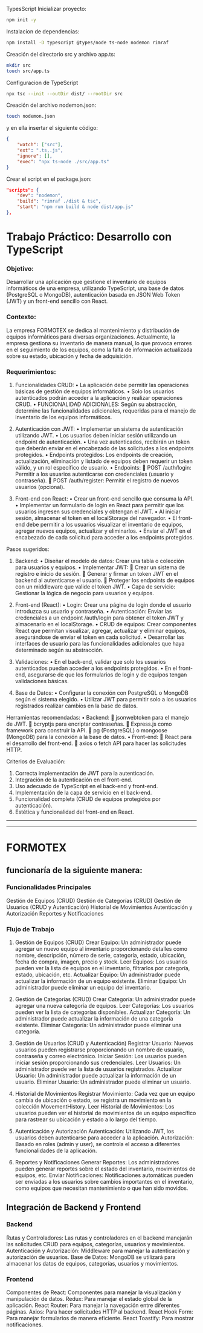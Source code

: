 TypesScript
Inicializar proyecto:
```bash
npm init -y
```

Instalacion de dependencias:    
```bash
npm install -D typescript @types/node ts-node nodemon rimraf
```

Creación del directorio src y archivo app.ts:
```bash
mkdir src
touch src/app.ts
```

Configuracion de TypeScript

```bash
npx tsc --init --outDir dist/ --rootDir src
```

Creación del archivo nodemon.json:
```bash
touch nodemon.json
```
y en ella insertar el siguiente código:
```json
{
    "watch": ["src"],
    "ext": ".ts,.js",
    "ignore": [],
    "exec": "npx ts-node ./src/app.ts"
}
```

Crear el script en el package.json:
```json
"scripts": {
    "dev": "nodemon",
    "build": "rimraf ./dist & tsc",
    "start": "npm run build & node dist/app.js"
},
```

# Trabajo Práctico: Desarrollo con TypeScript
### Objetivo:
Desarrollar una aplicación que gestione el inventario de equipos informáticos de una
empresa, utilizando TypeScript, una base de datos (PostgreSQL o MongoDB),
autenticación basada en JSON Web Token (JWT) y un front-end sencillo con React.

### Contexto:
La empresa FORMOTEX se dedica al mantenimiento y distribución de equipos
informáticos para diversas organizaciones. Actualmente, la empresa gestiona su inventario
de manera manual, lo que provoca errores en el seguimiento de los equipos, como la falta
de información actualizada sobre su estado, ubicación y fecha de adquisición.

### Requerimientos:
1. Funcionalidades CRUD:
• La aplicación debe permitir las operaciones básicas de gestión de equipos
informáticos.
• Solo los usuarios autenticados podrán acceder a la aplicación y realizar
operaciones CRUD.
• FUNCIONALIDAD ADICIONALES: Según su abstracción, determine las
funcionalidades adicionales, requeridas para el manejo de inventario de los
equipos informáticos.

2. Autenticación con JWT:
• Implementar un sistema de autenticación utilizando JWT.
• Los usuarios deben iniciar sesión utilizando un endpoint de autenticación.
• Una vez autenticados, recibirán un token que deberán enviar en el
encabezado de las solicitudes a los endpoints protegidos.
• Endpoints protegidos: Los endpoints de creación, actualización,
eliminación y listado de equipos deben requerir un token válido, y un rol
específico de usuario.
• Endpoints:
     POST /auth/login: Permitir a los usuarios autenticarse con
credenciales (usuario y contraseña).
     POST /auth/register: Permitir el registro de nuevos usuarios
(opcional).

3. Front-end con React:
• Crear un front-end sencillo que consuma la API.
• Implementar un formulario de login en React para permitir que los usuarios
ingresen sus credenciales y obtengan el JWT.
• Al iniciar sesión, almacenar el token en el localStorage del navegador.
• El front-end debe permitir a los usuarios visualizar el inventario de equipos,
agregar nuevos equipos, actualizar y eliminarlos.
• Enviar el JWT en el encabezado de cada solicitud para acceder a los
endpoints protegidos.

Pasos sugeridos:
1. Backend:
    • Diseñar el modelo de datos: Crear una tabla o colección para usuarios y
equipos.
    • Implementar JWT:
             Crear un sistema de registro e inicio de sesión.
             Generar y firmar un token JWT en el backend al autenticarse el
usuario.
             Proteger los endpoints de equipos con un middleware que valide el
token JWT.
    • Capa de servicio: Gestionar la lógica de negocio para usuarios y equipos.

2. Front-end (React):
    • Login: Crear una página de login donde el usuario introduzca su usuario y
contraseña.
    • Autenticación: Enviar las credenciales a un endpoint /auth/login para obtener
el token JWT y almacenarlo en el localStorage.
    • CRUD de equipos: Crear componentes React que permitan visualizar,
agregar, actualizar y eliminar equipos, asegurándose de enviar el token en
cada solicitud.
    • Desarrollar las interfaces de usuario para las funcionalidades
adicionales que haya determinado según su abstracción.

3. Validaciones:
    • En el back-end, validar que solo los usuarios autenticados puedan acceder a
los endpoints protegidos.
    • En el front-end, asegurarse de que los formularios de login y de equipos
tengan validaciones básicas.

4. Base de Datos:
    • Configurar la conexión con PostgreSQL o MongoDB según el sistema
elegido.
    • Utilizar JWT para permitir solo a los usuarios registrados realizar cambios
en la base de datos.

Herramientas recomendadas:
    • Backend:
         jsonwebtoken para el manejo de JWT.
         bcryptjs para encriptar contraseñas.
         Express.js como framework para construir la API.
         pg (PostgreSQL) o mongoose (MongoDB) para la conexión a la base de
datos.
    • Front-end:
         React para el desarrollo del front-end.
         axios o fetch API para hacer las solicitudes HTTP.

Criterios de Evaluación:
1. Correcta implementación de JWT para la autenticación.
2. Integración de la autenticación en el front-end.
3. Uso adecuado de TypeScript en el back-end y front-end.
4. Implementación de la capa de servicio en el back-end.
5. Funcionalidad completa (CRUD de equipos protegidos por autenticación).
6. Estética y funcionalidad del front-end en React.

***
***
# FORMOTEX 
## funcionaría de la siguiente manera:

### Funcionalidades Principales
Gestión de Equipos (CRUD)
Gestión de Categorías (CRUD)
Gestión de Usuarios (CRUD y Autenticación)
Historial de Movimientos
Autenticación y Autorización
Reportes y Notificaciones

### Flujo de Trabajo
1. Gestión de Equipos (CRUD)
Crear Equipo: Un administrador puede agregar un nuevo equipo al inventario proporcionando detalles como nombre, descripción, número de serie, categoría, estado, ubicación, fecha de compra, imagen, precio y stock.
Leer Equipos: Los usuarios pueden ver la lista de equipos en el inventario, filtrarlos por categoría, estado, ubicación, etc.
Actualizar Equipo: Un administrador puede actualizar la información de un equipo existente.
Eliminar Equipo: Un administrador puede eliminar un equipo del inventario.

2. Gestión de Categorías (CRUD)
Crear Categoría: Un administrador puede agregar una nueva categoría de equipos.
Leer Categorías: Los usuarios pueden ver la lista de categorías disponibles.
Actualizar Categoría: Un administrador puede actualizar la información de una categoría existente.
Eliminar Categoría: Un administrador puede eliminar una categoría.

3. Gestión de Usuarios (CRUD y Autenticación)
Registrar Usuario: Nuevos usuarios pueden registrarse proporcionando un nombre de usuario, contraseña y correo electrónico.
Iniciar Sesión: Los usuarios pueden iniciar sesión proporcionando sus credenciales.
Leer Usuarios: Un administrador puede ver la lista de usuarios registrados.
Actualizar Usuario: Un administrador puede actualizar la información de un usuario.
Eliminar Usuario: Un administrador puede eliminar un usuario.

4. Historial de Movimientos
Registrar Movimiento: Cada vez que un equipo cambia de ubicación o estado, se registra un movimiento en la colección MovementHistory.
Leer Historial de Movimientos: Los usuarios pueden ver el historial de movimientos de un equipo específico para rastrear su ubicación y estado a lo largo del tiempo.

5. Autenticación y Autorización
Autenticación: Utilizando JWT, los usuarios deben autenticarse para acceder a la aplicación.
Autorización: Basado en roles (admin y user), se controla el acceso a diferentes funcionalidades de la aplicación.

6. Reportes y Notificaciones
Generar Reportes: Los administradores pueden generar reportes sobre el estado del inventario, movimientos de equipos, etc.
Enviar Notificaciones: Notificaciones automáticas pueden ser enviadas a los usuarios sobre cambios importantes en el inventario, como equipos que necesitan mantenimiento o que han sido movidos.

## Integración de Backend y Frontend
### Backend
Rutas y Controladores: Las rutas y controladores en el backend manejarán las solicitudes CRUD para equipos, categorías, usuarios y movimientos.
Autenticación y Autorización: Middleware para manejar la autenticación y autorización de usuarios.
Base de Datos: MongoDB se utilizará para almacenar los datos de equipos, categorías, usuarios y movimientos.
### Frontend
Componentes de React: Componentes para manejar la visualización y manipulación de datos.
Redux: Para manejar el estado global de la aplicación.
React Router: Para manejar la navegación entre diferentes páginas.
Axios: Para hacer solicitudes HTTP al backend.
React Hook Form: Para manejar formularios de manera eficiente.
React Toastify: Para mostrar notificaciones.